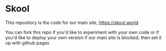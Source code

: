# Skool
This repository is the code for our main site, https://skool.world

You can fork this repo if you'd like to experiment with your own code or if you'd like to deploy your own version if our main site is blocked, then set it up with github pages
